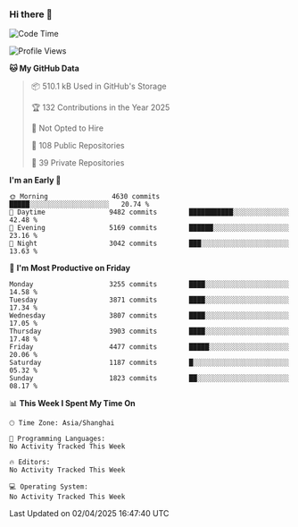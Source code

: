 ### Hi there 👋

<!--
**qbosen/qbosen** is a ✨ _special_ ✨ repository because its `README.md` (this file) appears on your GitHub profile.

Here are some ideas to get you started:

- 🔭 I’m currently working on ...
- 🌱 I’m currently learning ...
- 👯 I’m looking to collaborate on ...
- 🤔 I’m looking for help with ...
- 💬 Ask me about ...
- 📫 How to reach me: ...
- 😄 Pronouns: ...
- ⚡ Fun fact: ...
-->

<!--START_SECTION:waka-->
![Code Time](http://img.shields.io/badge/Code%20Time-2%2C111%20hrs%2036%20mins-blue)

![Profile Views](http://img.shields.io/badge/Profile%20Views-0-blue)

**🐱 My GitHub Data** 

> 📦 510.1 kB Used in GitHub's Storage 
 > 
> 🏆 132 Contributions in the Year 2025
 > 
> 🚫 Not Opted to Hire
 > 
> 📜 108 Public Repositories 
 > 
> 🔑 39 Private Repositories 
 > 
**I'm an Early 🐤** 

```text
🌞 Morning                4630 commits        █████░░░░░░░░░░░░░░░░░░░░   20.74 % 
🌆 Daytime                9482 commits        ███████████░░░░░░░░░░░░░░   42.48 % 
🌃 Evening                5169 commits        ██████░░░░░░░░░░░░░░░░░░░   23.16 % 
🌙 Night                  3042 commits        ███░░░░░░░░░░░░░░░░░░░░░░   13.63 % 
```
📅 **I'm Most Productive on Friday** 

```text
Monday                   3255 commits        ████░░░░░░░░░░░░░░░░░░░░░   14.58 % 
Tuesday                  3871 commits        ████░░░░░░░░░░░░░░░░░░░░░   17.34 % 
Wednesday                3807 commits        ████░░░░░░░░░░░░░░░░░░░░░   17.05 % 
Thursday                 3903 commits        ████░░░░░░░░░░░░░░░░░░░░░   17.48 % 
Friday                   4477 commits        █████░░░░░░░░░░░░░░░░░░░░   20.06 % 
Saturday                 1187 commits        █░░░░░░░░░░░░░░░░░░░░░░░░   05.32 % 
Sunday                   1823 commits        ██░░░░░░░░░░░░░░░░░░░░░░░   08.17 % 
```


📊 **This Week I Spent My Time On** 

```text
🕑︎ Time Zone: Asia/Shanghai

💬 Programming Languages: 
No Activity Tracked This Week

🔥 Editors: 
No Activity Tracked This Week

💻 Operating System: 
No Activity Tracked This Week
```


 Last Updated on 02/04/2025 16:47:40 UTC
<!--END_SECTION:waka-->
